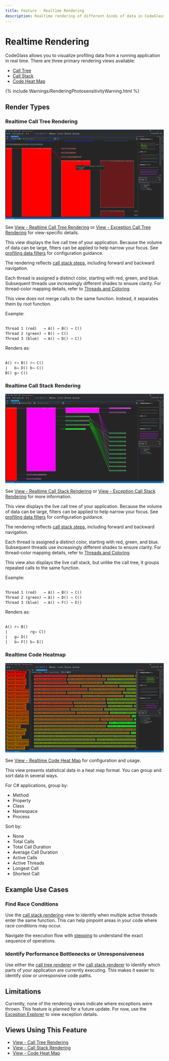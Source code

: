 ```yaml
---
title: Feature - Realtime Rendering
description: Realtime rendering of different kinds of data in CodeGlass
---
```


# Realtime Rendering

CodeGlass allows you to visualize profiling data from a running application in real time. There are three primary rendering views available:
- [Call Tree](#realtime-call-tree-rendering)
- [Call Stack](#realtime-call-stack-rendering)
- [Code Heat Map](#realtime-code-heatmap)

{% include Warnings/RenderingPhotosensitivityWarning.html %}

## Render Types

### Realtime Call Tree Rendering

![assets/img/ApplicationInstanceWindow/RealtimeCallTreeRendering.png](../../assets/img/ApplicationInstanceWindow/RealtimeCallTreeRendering.png)

See [View - Realtime Call Tree Rendering](../views/ApplicationInstanceDockWindow/CallTreeRendering.md) or [View - Exception Call Tree Rendering](../views/ApplicationInstanceDockWindow/ExceptionDetailsView.md#exception-call-tree-view) for view-specific details.

This view displays the live call tree of your application. Because the volume of data can be large, filters can be applied to help narrow your focus. See [profiling data filters](ProfilingDataFiltering.md) for configuration guidance.

The rendering reflects [call stack steps](ApplicationInstanceStepping.md), including forward and backward navigation.

Each thread is assigned a distinct color, starting with red, green, and blue. Subsequent threads use increasingly different shades to ensure clarity. For thread-color mapping details, refer to [Threads and Coloring](../views/ApplicationInstanceDockWindow/CallTreeRendering.md#threads-and-coloring).

This view does not merge calls to the same function. Instead, it separates them by root function.

Example:

```

Thread 1 (red)   → A() → B() → C()
Thread 2 (green) → B() → C()
Thread 3 (blue)  → A() → D() → C()

```

Renders as:

```

A() r→ B() r→ C()
|   b→ D() b→ C()
B() g→ C()

```

### Realtime Call Stack Rendering

![assets/img/ApplicationInstanceWindow/RealtimeGroupedCallStackRendering.png](../../assets/img/ApplicationInstanceWindow/RealtimeGroupedCallStackRendering.png)

See [View - Realtime Call Stack Rendering](../views/ApplicationInstanceDockWindow/CallStackRendering.md) or [View - Exception Call Stack Rendering](../views/ApplicationInstanceDockWindow/ExceptionDetailsView.md#exception-call-stack-view) for more information.

This view displays the live call tree of your application. Because the volume of data can be large, filters can be applied to help narrow your focus. See [profiling data filters](ProfilingDataFiltering.md) for configuration guidance.

The rendering reflects [call stack steps](ApplicationInstanceStepping.md), including forward and backward navigation.

Each thread is assigned a distinct color, starting with red, green, and blue. Subsequent threads use increasingly different shades to ensure clarity. For thread-color mapping details, refer to [Threads and Coloring](../views/ApplicationInstanceDockWindow/CallTreeRendering.md#threads-and-coloring).

This view also displays the live call stack, but unlike the call tree, it groups repeated calls to the same function.

Example:

```

Thread 1 (red)   → A() → B() → C()
Thread 2 (green) → A() → D() → C()
Thread 3 (blue)  → A() → F() → E()

```

Renders as:

```

A() r→ B()
|          rg→ C()
|   g→ D()
|   b→ F() b→ E()

```

### Realtime Code Heatmap

![assets/img/ApplicationInstanceWindow/CodeHeatMapWindow.png](../../assets/img/ApplicationInstanceWindow/CodeHeatMapWindow.png)

See [View - Realtime Code Heat Map](../views/ApplicationInstanceDockWindow/CodeHeatMap.md) for configuration and usage.

This view presents statistical data in a heat map format. You can group and sort data in several ways.

For C# applications, group by:
- Method
- Property
- Class
- Namespace
- Process

Sort by:
- None
- Total Calls
- Total Call Duration
- Average Call Duration
- Active Calls
- Active Threads
- Longest Call
- Shortest Call

## Example Use Cases

### Find Race Conditions

Use the [call stack rendering](#realtime-call-stack-rendering) view to identify when multiple active threads enter the same function. This can help pinpoint areas in your code where race conditions may occur.

Navigate the execution flow with [stepping](ApplicationInstanceStepping.md) to understand the exact sequence of operations.

### Identify Performance Bottlenecks or Unresponsiveness

Use either the [call tree renderer](#realtime-call-tree-rendering) or the [call stack renderer](#realtime-call-stack-rendering) to identify which parts of your application are currently executing. This makes it easier to identify slow or unresponsive code paths.

## Limitations

Currently, none of the rendering views indicate where exceptions were thrown. This feature is planned for a future update. For now, use the [Exception Explorer](../views/ApplicationInstanceDockWindow/ExceptionExplorer.md) to view exception details.

## Views Using This Feature

- [View - Call Tree Rendering](../views/ApplicationInstanceDockWindow/CallTreeRendering.md)
- [View - Call Stack Rendering](../views/ApplicationInstanceDockWindow/CallStackRendering.md)
- [View - Code Heat Map](../views/ApplicationInstanceDockWindow/CodeHeatMap.md)
